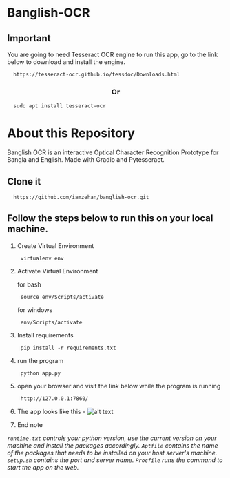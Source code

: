 # Banglish-OCR

## Important
You are going to need Tesseract OCR engine to run this app, go to the link below to download and install the engine.

      https://tesseract-ocr.github.io/tessdoc/Downloads.html

<h3 align = "center"> Or</h3>

      sudo apt install tesseract-ocr
      
# About this Repository
Banglish OCR is an interactive Optical Character Recognition Prototype for Bangla and English. Made with Gradio and Pytesseract.

## Clone it

      https://github.com/iamzehan/banglish-ocr.git

## Follow the steps below to run this on your local machine.

1. Create Virtual Environment

        virtualenv env
    
2. Activate Virtual Environment
   
   for bash
   
        source env/Scripts/activate
   
   for windows
        
        env/Scripts/activate
    
3. Install requirements

        pip install -r requirements.txt

4. run the program

        python app.py
    
5. open your browser and visit the link below while the program is running

        http://127.0.0.1:7860/  
        
6. The app looks like this -
![alt text](https://res.cloudinary.com/du4udzfii/image/upload/v1651769751/Screenshot_93_48394c5ea6.png)


7. End note

_`runtime.txt` controls your python version, use the current version on your machine and install the packages accordingly.
`Aptfile` contains the name of the packages that needs to be installed on your host server's machine. 
`setup.sh` contains the port and server name. `Procfile` runs the command to start the app on the web._
